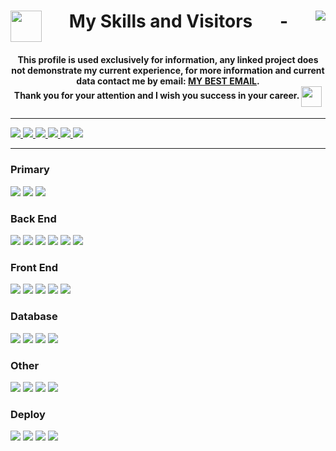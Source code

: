 <h1 align="center" style="display: flex; justify-content: space-between;">
    <img src="https://i.imgur.com/oYBLBH0.gif" width="50px"> 
    <span>My Skills and Visitors</span> -
    <img align="center" src="https://profile-counter.glitch.me/{DanielWust}/count.svg" />
</h1>

<h4 align="center">
    This profile is used exclusively for information, any linked project does not demonstrate my current experience, for more information     and current data contact me by email: <a href="mailto:danielwust99@gmail.com">MY BEST EMAIL</a>.<br>
    Thank you for your attention and I wish you success in your career.
    <img align="center" src="https://i.imgur.com/iIZP6dw.gif" height="33px" />
</h4>
<hr>

<div>
    <a href="https://www.linkedin.com/in/daniel-wust-513640209" target="_blank">
        <img src="https://img.shields.io/badge/LinkedIn-0077B5?style=for-the-badge&logo=linkedin&logoColor=white" />
    </a>
    <a href="https://www.instagram.com/danielwust" target="_blank">
        <img src="https://img.shields.io/badge/Instagram-833AB4?style=for-the-badge&logo=instagram&logoColor=white" />
    </a>
    <a href="https://t.me/danielwust" target="_blank">
        <img src="https://img.shields.io/badge/Telegram-2CA5E0?style=for-the-badge&logo=telegram&logoColor=white" />
    </a>
    <a href="https://wa.me/5551935000925" target="_blank">
        <img src="https://img.shields.io/badge/WhatsApp-25D366?style=for-the-badge&logo=whatsapp&logoColor=white" />
    </a>
    <a href="https://www.facebook.com/wustdaniel/" target="_blank">
        <img src="https://img.shields.io/badge/Facebook-1877F2?style=for-the-badge&logo=facebook&logoColor=white" />
    </a>
    <a href="https://steamcommunity.com/id/danielwust" target="_blank">
        <img src="https://img.shields.io/badge/Steam-000000?style=for-the-badge&logo=steam&logoColor=white" />
    </a>
</div>
<hr>

<!-- Languages -->
<!-- <div style="display: flex; flex-wrap: wrap"> -->
<div>

<h3>Primary</h3>
    <img src="https://img.shields.io/badge/C%23-6B3878?style=for-the-badge&logo=c-sharp#&logoColor=white" /> 
    <img src="https://img.shields.io/badge/Unreal_Engine-313131?style=for-the-badge&logo=unrealengine&logoColor=white" />
    <img src="https://img.shields.io/badge/Unreal_Blueprint-313131?style=for-the-badge&logo=unrealengine&logoColor=white" />
    
<h3>Back End</h3>
    <img src="https://img.shields.io/badge/C++-00599C?style=for-the-badge&logo=c%2B%2B&logoColor=white" /> 
    <img src="https://img.shields.io/badge/Python-3776AB?style=for-the-badge&logo=python&logoColor=white" style="color: white;" />
    <img src="https://img.shields.io/badge/Java-ED8B00?style=for-the-badge&logo=json&logoColor=white" /> 
    <img src="https://img.shields.io/badge/Spring-6DB33F?style=for-the-badge&logo=spring&logoColor=white" />
    <img src="https://img.shields.io/badge/Nest-FFF?style=for-the-badge&logo=nestjs&logoColor=%23d6214a" />
    <img src="https://img.shields.io/badge/Node-339933?style=for-the-badge&logo=Node.js&logoColor=ffffff" />

<h3>Front End</h3>
    <img src="https://img.shields.io/badge/PHP-808BB6?style=for-the-badge&logo=php&logoColor=ffffff" />
    <img src="https://img.shields.io/badge/TypeScript-007ACC?style=for-the-badge&logo=typescript&logoColor=white" />
    <img src="https://img.shields.io/badge/JavaScript-F7DF1E?style=for-the-badge&logo=javascript&logoColor=black" />
    <img src="https://img.shields.io/badge/Angular-1568C3?style=for-the-badge&logo=angular&logoColor=%23c3002f" />
    <img src="https://img.shields.io/badge/React-282C34?style=for-the-badge&logo=react&logoColor=%2361dafb" />
    
<h3>Database</h3>
    <img src="https://img.shields.io/badge/PostgreSQL-316192?style=for-the-badge&logo=postgresql&logoColor=white" />
    <img src="https://img.shields.io/badge/MySQL-00000F?style=for-the-badge&logo=mysql&logoColor=white" />
    <img src="https://img.shields.io/badge/SQLite-147DC3?style=for-the-badge&logo=sqlite&logoColor=white" />
    <img src="https://img.shields.io/badge/MariaDB-003545?style=for-the-badge&logo=mariadb&logoColor=white" />

<h3>Other</h3>
    <img src="https://img.shields.io/badge/Dart-339933?style=for-the-badge&logo=Dart&logoColor=ffffff" />
    <img src="https://img.shields.io/badge/Flutter-4A4A4A?style=for-the-badge&logo=Flutter&logoColor=1967d2" />
    <img src="https://img.shields.io/badge/HTML5-E34F26?style=for-the-badge&logo=html5&logoColor=white" />
    <img src="https://img.shields.io/badge/CSS3-1572B6?style=for-the-badge&logo=css3&logoColor=white" />
    
<h3>Deploy</h3>
    <img src="https://img.shields.io/badge/Google_Cloud-4285F4?style=for-the-badge&logo=google-cloud&logoColor=white" />
    <img src="https://img.shields.io/badge/Amazon-232F3E?style=for-the-badge&logo=amazon-aws&logoColor=white" />
    <img src="https://img.shields.io/badge/Heroku-430098?style=for-the-badge&logo=heroku&logoColor=white" />
    <img src="https://img.shields.io/badge/Vercel-575757?style=for-the-badge&logo=vercel&logoColor=white" />

</div>

<!-- https://docs.github.com/en/pages/configuring-a-custom-domain-for-your-github-pages-site/managing-a-custom-domain-for-your-github-pages-site#configuring-a-subdomain -->
